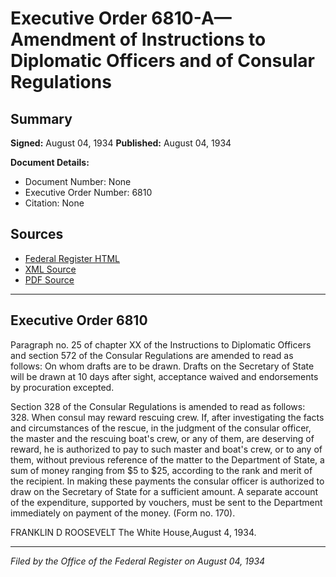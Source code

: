 # Executive Order 6810-A—Amendment of Instructions to Diplomatic Officers and of Consular Regulations

## Summary

**Signed:** August 04, 1934
**Published:** August 04, 1934

**Document Details:**
- Document Number: None
- Executive Order Number: 6810
- Citation: None

## Sources
- [Federal Register HTML](https://www.presidency.ucsb.edu/documents/executive-order-6810-amendment-instructions-diplomatic-officers-and-consular-regulations)
- [XML Source](None)
- [PDF Source](None)

---

## Executive Order 6810

Paragraph no. 25 of chapter XX of the Instructions to Diplomatic Officers and section 572 of the Consular Regulations are amended to read as follows:
On whom drafts are to be drawn. Drafts on the Secretary of State will be drawn at 10 days after sight, acceptance waived and endorsements by procuration excepted.

Section 328 of the Consular Regulations is amended to read as follows:
328. When consul may reward rescuing crew. If, after investigating the facts and circumstances of the rescue, in the judgment of the consular officer, the master and the rescuing boat's crew, or any of them, are deserving of reward, he is authorized to pay to such master and boat's crew, or to any of them, without previous reference of the matter to the Department of State, a sum of money ranging from $5 to $25, according to the rank and merit of the recipient. In making these payments the consular officer is authorized to draw on the Secretary of State for a sufficient amount. A separate account of the expenditure, supported by vouchers, must be sent to the Department immediately on payment of the money. (Form no. 170).

FRANKLIN D ROOSEVELT
The White House,August 4, 1934.

---

*Filed by the Office of the Federal Register on August 04, 1934*
